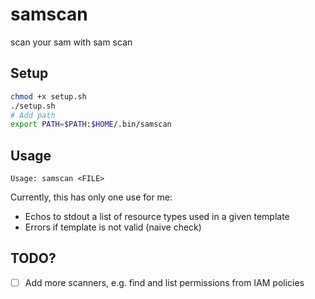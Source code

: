 # samscan
scan your sam with sam scan

## Setup
```bash
chmod +x setup.sh
./setup.sh
# Add path
export PATH=$PATH:$HOME/.bin/samscan
```

## Usage
```
Usage: samscan <FILE>
```

Currently, this has only one use for me:
- Echos to stdout a list of resource types used in a given template
- Errors if template is not valid (naive check)

## TODO?
- [ ] Add more scanners, e.g. find and list permissions from IAM policies
